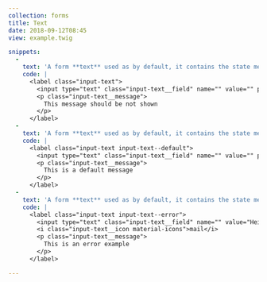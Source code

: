 ```yaml
---
collection: forms
title: Text
date: 2018-09-12T08:45
view: example.twig

snippets:
  -
    text: 'A form **text** used as by default, it contains the state message used in `input-text__message` selector.'
    code: |
      <label class="input-text">
        <input type="text" class="input-text__field" name="" value="" placeholder="Please, insert something or go away.">
        <p class="input-text__message">
          This message should be not shown
        </p>
      </label>
  -
    text: 'A form **text** used as by default, it contains the state message shown with  `input-text--default` modifier.'
    code: |
      <label class="input-text input-text--default">
        <input type="text" class="input-text__field" name="" value="" placeholder="Please, insert something or go away.">
        <p class="input-text__message">
          This is a default message
        </p>
      </label>
  -
    text: 'A form **text** used as by default, it contains the state message shown with  `input-text--error` modifier.'
    code: |
      <label class="input-text input-text--error">
        <input type="text" class="input-text__field" name="" value="Heilo. Let's go." placeholder="Please, insert something or go away.">
        <i class="input-text__icon material-icons">mail</i>
        <p class="input-text__message">
          This is an error example
        </p>
      </label>

---
```

